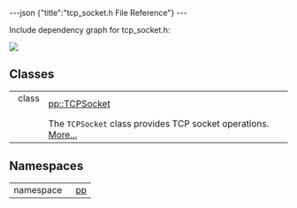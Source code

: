 ---json {"title":"tcp\_socket.h File Reference"} ---

Include dependency graph for tcp\_socket.h:

![](/docs/native-client/pepper_beta/cpp/tcp__socket_8h__incl.png)

Classes
-------

<table><tbody><tr class="odd"><td style="text-align: right;">class  </td><td><a href="/docs/native-client/pepper_beta/cpp/classpp_1_1_t_c_p_socket/" class="el">pp::TCPSocket</a></td></tr><tr class="even"><td style="text-align: right;"> </td><td>The <code>TCPSocket</code> class provides TCP socket operations. <a href="/docs/native-client/pepper_beta/cpp/classpp_1_1_t_c_p_socket#details">More...</a><br />
</td></tr></tbody></table>

Namespaces
----------

<table><tbody><tr class="odd"><td style="text-align: right;">namespace  </td><td><a href="/docs/native-client/pepper_beta/cpp/namespacepp/" class="el">pp</a></td></tr></tbody></table>
